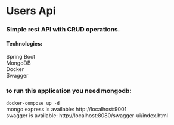 # Users Api

### Simple rest API with CRUD operations.
#### Technologies:
Spring Boot<br>
MongoDB<br>
Docker<br>
Swagger<br>
### to run this application you need mongodb:
<code>docker-compose up -d</code><br>
mongo express is available: http://localhost:9001 <br>
swagger is available: http://localhost:8080/swagger-ui/index.html



